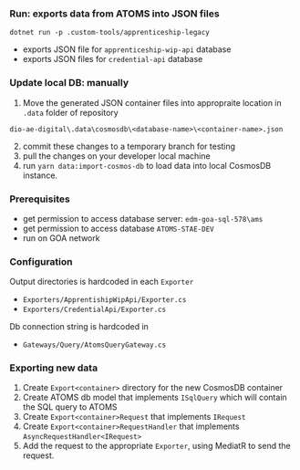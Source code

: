 ### Run: exports data from ATOMS into JSON files
`dotnet run -p .custom-tools/apprenticeship-legacy`

- exports JSON file for `apprenticeship-wip-api` database
- exports JSON files for `credential-api` database

### Update local DB: manually
1. Move the generated JSON container files into appropraite location in `.data` folder of repository
```
dio-ae-digital\.data\cosmosdb\<database-name>\<container-name>.json
```
2. commit these changes to a temporary branch for testing
3. pull the changes on your developer local machine
4. run `yarn data:import-cosmos-db` to load data into local CosmosDB instance.
### Prerequisites

- get permission to access database server: `edm-goa-sql-578\ams`
- get permission to access database `ATOMS-STAE-DEV`
- run on GOA network

### Configuration
Output directories is hardcoded in each `Exporter`
- `Exporters/ApprentishipWipApi/Exporter.cs`
- `Exporters/CredentialApi/Exporter.cs`

Db connection string is hardcoded in
- `Gateways/Query/AtomsQueryGateway.cs`

### Exporting new data
1. Create `Export<container>` directory for the new CosmosDB container
2. Create ATOMS db model that implements `ISqlQuery` which will contain the SQL query to ATOMS
3. Create `Export<container>Request` that implements `IRequest`
4. Create `Export<container>RequestHandler` that implements `AsyncRequestHandler<IRequest>`
5. Add the request to the appropriate `Exporter`, using MediatR to send the request.
